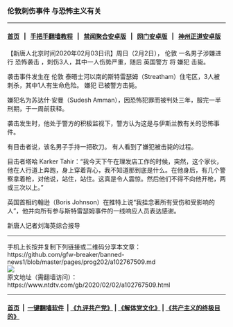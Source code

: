 ### 伦敦刺伤事件 与恐怖主义有关
------------------------

#### [首页](https://github.com/gfw-breaker/banned-news1/blob/master/README.md) &nbsp;&nbsp;|&nbsp;&nbsp; [手把手翻墙教程](https://github.com/gfw-breaker/guides/wiki) &nbsp;&nbsp;|&nbsp;&nbsp; [禁闻聚合安卓版](https://github.com/gfw-breaker/bn-android) &nbsp;&nbsp;|&nbsp;&nbsp; [网门安卓版](https://github.com/oGate2/oGate) &nbsp;&nbsp;|&nbsp;&nbsp; [神州正道安卓版](https://github.com/SzzdOgate/update) 



<div><div class="post_content" itemprop="articleBody">
 <p>
  【新唐人北京时间2020年02月03日讯】周日（2月2日），
  <ok href="https://www.ntdtv.com/gb/伦敦.htm">
   伦敦
  </ok>
  一名男子涉嫌进行
  <ok href="https://www.ntdtv.com/gb/恐怖袭击.htm">
   恐怖袭击
  </ok>
  ，刺伤3人，其中一人伤势严重，随后
  <ok href="https://www.ntdtv.com/gb/英国警方.htm">
   英国警方
  </ok>
  将
  <ok href="https://www.ntdtv.com/gb/嫌犯.htm">
   嫌犯
  </ok>
  击毙。
 </p>
 <p>
  袭击事件发生在
  <ok href="https://www.ntdtv.com/gb/伦敦.htm">
   伦敦
  </ok>
  泰晤士河以南的斯特雷瑟姆（Streatham）住宅区，3人被刺杀，其中1人有生命危险。
  <ok href="https://www.ntdtv.com/gb/嫌犯.htm">
   嫌犯
  </ok>
  已被警方击毙。
 </p>
 <p>
  嫌犯名为苏达什·安曼（Sudesh Amman），因恐怖犯罪而被判处三年，服完一半刑期，于一周前获释。
 </p>
 <p>
  袭击发生时，他处于警方的积极监视下，警方认为这是与伊斯兰教有关的恐怖事件。
 </p>
 <p>
  有目击者说，该名男子手持一把砍刀。 有人看到了嫌犯被击毙的过程。
 </p>
 <p>
  目击者塔哈 Karker Tahir：“我今天下午在理发店工作的时候，突然，这个家伙，他在人行道上奔跑，身上穿着背心，我不知道那到底是什么。在他身后，有几个警察拿着枪，对他说，站住，站住。这真是令人震惊。然后他们不得不向他开枪，两或三次以上。”
 </p>
 <p>
  英国首相约翰逊（Boris Johnson）在推特上说“我挂念著所有受伤和受影响的人”，他并向所有参与斯特雷瑟姆事件的一线响应人员表达感谢。
 </p>
 <p>
  新唐人记者刘海英综合报导
 </p>
 <div class="single_ad">
 </div>
</div>
</div>
<hr/>
手机上长按并复制下列链接或二维码分享本文章：<br/>
https://github.com/gfw-breaker/banned-news1/blob/master/pages/prog202/a102767509.md <br/>
<a href='https://github.com/gfw-breaker/banned-news1/blob/master/pages/prog202/a102767509.md'><img src='https://github.com/gfw-breaker/banned-news1/blob/master/pages/prog202/a102767509.md.png'/></a> <br/>
原文地址（需翻墙访问）：https://www.ntdtv.com/gb/2020/02/02/a102767509.html


------------------------
#### [首页](https://github.com/gfw-breaker/banned-news1/blob/master/README.md) &nbsp;|&nbsp; [一键翻墙软件](https://github.com/gfw-breaker/nogfw/blob/master/README.md) &nbsp;| [《九评共产党》](https://github.com/gfw-breaker/9ping.md/blob/master/README.md#九评之一评共产党是什么) | [《解体党文化》](https://github.com/gfw-breaker/jtdwh.md/blob/master/README.md) | [《共产主义的终极目的》](https://github.com/gfw-breaker/gczydzjmd.md/blob/master/README.md)


<img src='http://gfw-breaker.win/banned-news/pages/prog202/a102767509.md' width='0px' height='0px'/>